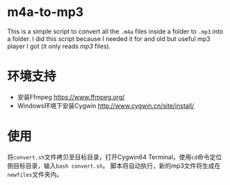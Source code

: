 # m4a-to-mp3

This is a simple script to convert all the `.m4a` files inside a folder to `.mp3` into a folder. I did this script because I needed it for and old but useful mp3 player I got (it only reads *mp3* files).

# 环境支持

- 安装Ffmpeg
https://www.ffmpeg.org/
- Windows环境下安装Cygwin
http://www.cygwin.cn/site/install/

# 使用

将`convert.sh`文件拷贝至目标目录，打开Cygwin64 Terminal，使用`cd`命令定位倒目标目录，输入`bash convert.sh`。
脚本将自动执行，新的mp3文件将生成在`newfiles`文件夹内。
